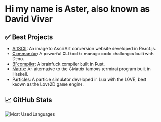 # Hi my name is Aster, also known as David Vivar

## ✅ Best Projects

- [ArtSCII](https://github.com/4ster-light/ascii-converter): An image to Ascii Art conversion website developed in React.js.
- [Commander](https://github.com/4ster-light/commander): A powerful CLI tool to manage code challenges built with Deno.
- [BFcompiler](https://github.com/4ster-light/bfcompiler): A brainfuck compiler built in Rust.
- [Matrix](https://github.com/4ster-light/matrix): An alternative to the CMatrix famous terminal program built in Haskell.
- [Particles](https://github.com/4ster-light/particles): A particle simulator developed in Lua with the LÖVE, best known as the Love2D game engine.

## 📈 GitHub Stats

<img src="https://github-readme-stats.vercel.app/api/top-langs/?username=4ster-light&layout=compact&card_width=400&hide_border=true&theme=dark" alt="Most Used Languages" />
